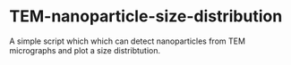 # TEM-nanoparticle-size-distribution
 A simple script which which can detect nanoparticles from TEM micrographs and plot a size distribtution. 

